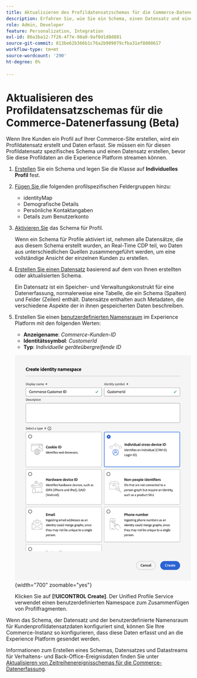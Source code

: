 ```yaml
---
title: Aktualisieren des Profildatensatzschemas für die Commerce-Datenerfassung
description: Erfahren Sie, wie Sie ein Schema, einen Datensatz und einen Datenspeicher erstellen, um Commerce-Profildatensatzdaten zu erfassen und an die Experience Platform zu senden.
role: Admin, Developer
feature: Personalization, Integration
exl-id: 86a3ba12-7f26-4f7e-98a0-9af0d1d8d881
source-git-commit: 813be62b366b1c76a2b909079cfba31ef8000617
workflow-type: tm+mt
source-wordcount: '290'
ht-degree: 0%

---
```


# Aktualisieren des Profildatensatzschemas für die Commerce-Datenerfassung (Beta)

Wenn Ihre Kunden ein Profil auf Ihrer Commerce-Site erstellen, wird ein Profildatensatz erstellt und Daten erfasst. Sie müssen ein für diesen Profildatensatz spezifisches Schema und einen Datensatz erstellen, bevor Sie diese Profildaten an die Experience Platform streamen können.

1. [Erstellen](https://experienceleague.adobe.com/en/docs/experience-platform/xdm/ui/resources/schemas) Sie ein Schema und legen Sie die Klasse auf **Individuelles Profil** fest.

1. [Fügen Sie ](https://experienceleague.adobe.com/en/docs/experience-platform/xdm/ui/resources/schemas) die folgenden profilspezifischen Feldergruppen hinzu:

   - identityMap
   - Demografische Details
   - Persönliche Kontaktangaben
   - Details zum Benutzerkonto

1. [Aktivieren Sie](https://experienceleague.adobe.com/en/docs/experience-platform/xdm/ui/resources/schemas) das Schema für Profil.

   Wenn ein Schema für Profile aktiviert ist, nehmen alle Datensätze, die aus diesem Schema erstellt wurden, an Real-Time CDP teil, wo Daten aus unterschiedlichen Quellen zusammengeführt werden, um eine vollständige Ansicht der einzelnen Kunden zu erstellen.

1. [Erstellen Sie einen Datensatz](https://experienceleague.adobe.com/en/docs/platform-learn/implement-mobile-sdk/experience-cloud/platform) basierend auf dem von Ihnen erstellten oder aktualisierten Schema.

   Ein Datensatz ist ein Speicher- und Verwaltungskonstrukt für eine Datenerfassung, normalerweise eine Tabelle, die ein Schema (Spalten) und Felder (Zeilen) enthält. Datensätze enthalten auch Metadaten, die verschiedene Aspekte der in ihnen gespeicherten Daten beschreiben.

1. Erstellen Sie einen [benutzerdefinierten Namensraum](https://experienceleague.adobe.com/en/docs/experience-platform/identity/features/namespaces#create-namespaces) im Experience Platform mit den folgenden Werten:

   - **Anzeigename**: _Commerce-Kunden-ID_
   - **Identitätssymbol**: _CustomerId_
   - **Typ**: _Individuelle geräteübergreifende ID_

   ![Benutzerdefinierten Namespace erstellen](assets/custom-namespace.png){width="700" zoomable="yes"}

   Klicken Sie auf **[!UICONTROL Create]**. Der Unified Profile Service verwendet einen benutzerdefinierten Namespace zum Zusammenfügen von Profilfragmenten.

Wenn das Schema, der Datensatz und der benutzerdefinierte Namensraum für Kundenprofildatensatzdaten konfiguriert sind, können Sie Ihre Commerce-Instanz so konfigurieren, dass diese Daten erfasst und an die Experience Platform gesendet werden.[](connect-data.md#data-collection)

Informationen zum Erstellen eines Schemas, Datensatzes und Datastreams für Verhaltens- und Back-Office-Ereignisdaten finden Sie unter [Aktualisieren von Zeitreihenereignisschemas für die Commerce-Datenerfassung](update-xdm.md).
